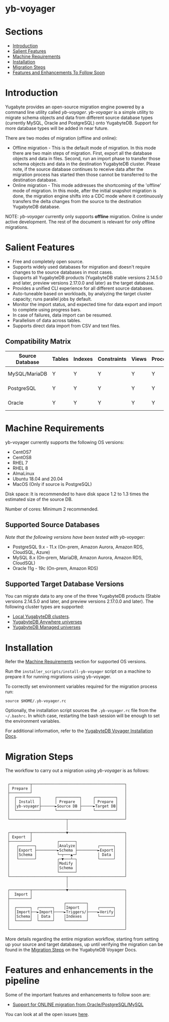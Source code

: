 # yb-voyager

# Sections
- [Introduction](#introduction)
- [Salient Features](#salient-features)
- [Machine Requirements](#machine-requirements)
- [Installation](#installation)
- [Migration Steps](#migration-steps)
- [Features and Enhancements To Follow Soon](#features-and-enhancements-in-the-pipeline)

# Introduction

Yugabyte provides an open-source migration engine powered by a command line utility called *yb-voyager*. *yb-voyager* is a simple utility to migrate schema objects and data from different source database types (currently MySQL, Oracle and PostgreSQL) onto YugabyteDB. Support for more database types will be added in near future.

There are two modes of migration (offline and online):
- Offline migration - This is the default mode of migration. In this mode there are two main steps of migration. First, export all the database objects and data in files. Second, run an import phase to transfer those schema objects and data in the destination YugabyteDB cluster. Please note, if the source database continues to receive data after the migration process has started then those cannot be transferred to the destination database.  
- Online migration  - This mode addresses the shortcoming of the 'offline' mode of migration. In this mode, after the initial snapshot migration is done, the migration engine shifts into a CDC mode where it continuously transfers the delta changes from the source to the destination YugabyteDB database.

NOTE: *yb-voyager* currently only supports **offline** migration. Online is under active development.
The rest of the document is relevant for only offline migrations. 

# Salient Features
- Free and completely open source.
- Supports widely used databases for migration and doesn't require changes to the source databases in most cases.
- Supports all YugabyteDB products (YugabyteDB stable versions 2.14.5.0 and later, preview versions 2.17.0.0 and later) as the target database.
- Provides a unified CLI experience for all different source databases.
- Auto-tuneable based on workloads, by analyzing the target cluster capacity; runs parallel jobs by default.
- Monitor the import status, and expected time for data export and import to complete using progress bars.
- In case of failures, data import can be resumed.
- Parallelism of data across tables.
- Supports direct data import from CSV and text files.

## Compatibility Matrix
|Source Database|Tables|Indexes|Constraints|Views|Procedures|Functions|Partition Tables|Sequences|Triggers|Types|Packages|Synonyms|Tablespaces|
|-|-|-|-|-|-|-|-|-|-|-|-|-|-|
|MySQL/MariaDB|Y|Y|Y|Y|Y|Y|Y|N/A|Y|N/A|N/A|N/A|N(https://github.com/yugabyte/yb-db-migration/issues/170)|
|PostgreSQL|Y|Y|Y|Y|Y|Y|Y|Y|Y|Y|N/A|N/A|N(https://github.com/yugabyte/yb-db-migration/issues/170)|
|Oracle|Y|Y|Y|Y|Y|Y|Y|Y|Y|Y|Y|Y|N(https://github.com/yugabyte/yb-db-migration/issues/170)|

# Machine Requirements
yb-voyager currently supports the following OS versions:
- CentOS7
- CentOS8
- RHEL 7
- RHEL 8
- AlmaLinux
- Ubuntu 18.04 and 20.04
- MacOS (Only if source is PostgreSQL)

Disk space: It is recommended to have disk space 1.2 to 1.3 times the estimated size of the source DB.

Number of cores: Minimum 2 recommended.

## Supported Source Databases
*Note that the following versions have been tested with yb-voyager:*
- PostgreSQL 9.x - 11.x (On-prem, Amazon Aurora, Amazon RDS, CloudSQL, Azure)
- MySQL 8.x (On-prem, MariaDB, Amazon Aurora, Amazon RDS, CloudSQL)
- Oracle 11g - 19c (On-prem, Amazon RDS)

## Supported Target Database Versions
You can migrate data to any one of the three YugabyteDB products (Stable versions 2.14.5.0 and later, and preview versions 2.17.0.0 and later). The following cluster types are supported:
- [Local YugabyteDB clusters](https://docs.yugabyte.com/preview/quick-start/).
- [YugabyteDB Anywhere universes](https://docs.yugabyte.com/preview/yugabyte-platform/create-deployments/)
- [YugabyteDB Managed universes](https://docs.yugabyte.com/preview/yugabyte-cloud/cloud-basics/)

# Installation
Refer the [Machine Requirements](#machine-requirements) section for supported OS versions. 

Run the `installer_scripts/install-yb-voyager` script on a machine to prepare it
for running migrations using yb-voyager.

To correctly set environment variables required for the migration process run:

```
source $HOME/.yb-voyager.rc
``` 

Optionally, the installation script sources the `.yb-voyager.rc` file from the `~/.bashrc`. In which case, restarting the bash session will be enough to set the environment variables.

For additional information, refer to the [YugabyteDB Voyager Installation Docs](https://docs.yugabyte.com/preview/migrate/install-yb-voyager/).

# Migration Steps

The workflow to carry out a migration using *yb-voyager* is as follows:

```

 ┌─────────┬─────────────────────────────────────────┐
 │ Prepare │                                         │
 ├─────────┘                                         │
 │  ┌──────────┐      ┌──────────┐     ┌─────────┐   │
 │  │ Install  │      │ Prepare  │     │ Prepare │   │
 │  │yb-voyager├──────►Source DB ├─────►Target DB│   │
 │  └──────────┘      └──────────┘     └─────────┘   │
 │                                                   │
 └─────────────────────────┬─────────────────────────┘
                           │
                           │
 ┌─────────┬───────────────▼─────────────────────────┐
 │ Export  │                                         │
 ├─────────┘           ┌───────┐                     │
 │   ┌───────┐         │Analyze│         ┌──────┐    │
 │   │Export ├─────────►Schema ├─────────►Export│    │
 │   │Schema │         └─┬───▲─┘         │ Data │    │
 │   └───────┘         ┌─▼───┴─┐         └──────┘    │
 │                     │Modify │                     │
 │                     │Schema │                     │
 │                     └───────┘                     │
 └─────────────────────────┬─────────────────────────┘
                           │
                           │
 ┌─────────┬───────────────▼─────────────────────────┐
 │  Import │                                         │
 ├─────────┘                                         │
 │                        ┌─────────┐                │
 │  ┌──────┐  ┌──────┐    │Import   │    ┌──────┐    │
 │  │Import├──►Import├────►Triggers/├────►Verify│    │
 │  │Schema│  │ Data │    │Indexes  │    └──────┘    │
 │  └──────┘  └──────┘    └─────────┘                │
 │                                                   │
 └───────────────────────────────────────────────────┘
```
More details regarding the entire migration workflow, starting from setting up your source and target databases, up until verifying the migration can be found in the [Migration Steps](https://docs.yugabyte.com/preview/migrate/migrate-steps/) on the YugabyteDB Voyager Docs.

# Features and enhancements in the pipeline

Some of the important features and enhancements to follow soon are:

- [Support for ONLINE migration from Oracle/PostgreSQL/MySQL](https://github.com/yugabyte/yb-db-migration/issues/50)

You can look at all the open issues [here](https://github.com/yugabyte/yb-db-migration/issues).
